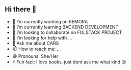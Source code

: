 ## Hi there 👋
- 🔭 I’m currently working on REMORA
- 🌱 I’m currently learning BACKEND DEVELOPMENT
- 👯 I’m looking to collaborate on FULSTACK PROJECT
- 🤔 I’m looking for help with ...
- 💬 Ask me about CARS
- 📫 How to reach me: ...
- 😄 Pronouns: She/Her
- ⚡ Fun fact: I love books, just dont ask me what kind 😌
